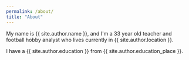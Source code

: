 ```yaml
---
permalink: /about/
title: "About"
---
```


My name is {{ site.author.name }}, and I'm a 33 year old teacher and football hobby analyst who lives currently in {{ site.author.location }}.

I have a {{ site.author.education }} from {{ site.author.education_place }}.
